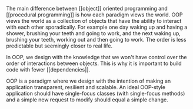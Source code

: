 The main difference between [[object]] oriented programming and [[procedural programming]] is how each paradigm views the world.
OOP views the world as a collection of objects that have the ability to interact with each other sporadically. For example one day waking up and having a shower, brushing your teeth and going to work, and the next waking up, brushing your teeth, working out and then going to work. The order is less predictable but seemingly closer to real life. 

In OOP, we design with the knowledge that we won't have control over the order of interactions between objects. This is why it is important to build code with fewer [[dependencies]]. 

OOP is a paradigm where we design with the intention of making an application transparent, resilient and scalable. An ideal OOP-style application should have single-focus classes (with single-focus methods) and a simple new request to modify should equal a simple change.  